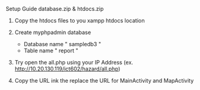Setup Guide
database.zip & htdocs.zip

1. Copy the htdocs files to you xampp htdocs location
   
2. Create myphpadmin database
    - Database name " sampledb3 "
    - Table name " report "
      
3. Try open the all.php using your IP Address (ex. http://10.20.130.119/ict602/hazard/all.php)
   
4. Copy the URL ink the replace the URL for MainActivity and MapActivity
